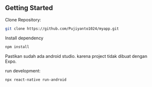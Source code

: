 
## Getting Started

Clone Repository:
```bash
git clone https://github.com/Pujiyanto1024/myapp.git
```

Install dependency
```bash
npm install
```

Pastikan sudah ada android studio. karena project tidak dibuat dengan Expo.


run development:

```bash
npx react-native run-android
```
